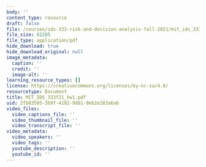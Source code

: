 ```yaml
---
body: ''
content_type: resource
draft: false
file: /courses/ids-333-risk-and-decision-analysis-fall-2021/mit_ids_333f21_hw1.pdf
file_size: 62285
file_type: application/pdf
hide_download: true
hide_download_original: null
image_metadata:
  caption: ''
  credit: ''
  image-alt: ''
learning_resource_types: []
license: https://creativecommons.org/licenses/by-nc-sa/4.0/
resourcetype: Document
title: MIT_IDS_333f21_hw1.pdf
uid: 2fb83505-3b9f-4192-9d61-9eb2e283a6a6
video_files:
  video_captions_file: ''
  video_thumbnail_file: ''
  video_transcript_file: ''
video_metadata:
  video_speakers: ''
  video_tags: ''
  youtube_description: ''
  youtube_id: ''
---
```

